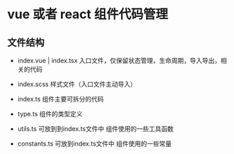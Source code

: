 # vue 或者 react 组件代码管理

## 文件结构

- index.vue | index.tsx
  入口文件，仅保留状态管理，生命周期，导入导出，相关的代码

- index.scss
  样式文件（入口文件主动导入）

- index.ts
  组件主要可拆分的代码

- type.ts
  组件的类型定义

- utils.ts 可放到到index.ts文件中
  组件使用的一些工具函数

- constants.ts 可放到index.ts文件中
  组件使用的一些常量
